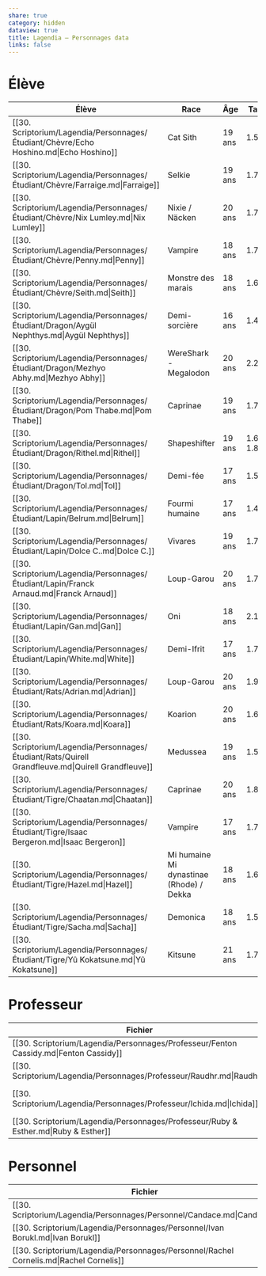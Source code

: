 ```yaml
---
share: true
category: hidden
dataview: true
title: Lagendia — Personnages data
links: false
---
```


# Élève

| Élève                                                                                              | Race                                     | Âge    | Taille     | Anniversaire | Joueur         |
| -------------------------------------------------------------------------------------------------- | ---------------------------------------- | ------ | ---------- | ------------ | -------------- |
| [[30. Scriptorium/Lagendia/Personnages/Étudiant/Chèvre/Echo Hoshino.md\|Echo Hoshino]]             | Cat Sith                                 | 19 ans | 1.57m      | 30/10        | MissLaoni      |
| [[30. Scriptorium/Lagendia/Personnages/Étudiant/Chèvre/Farraige.md\|Farraige]]                     | Selkie                                   | 19 ans | 1.7m       | \-           | Medhas         |
| [[30. Scriptorium/Lagendia/Personnages/Étudiant/Chèvre/Nix Lumley.md\|Nix Lumley]]                 | Nixie / Näcken                           | 20 ans | 1.7m       | \-           | Taeien         |
| [[30. Scriptorium/Lagendia/Personnages/Étudiant/Chèvre/Penny.md\|Penny]]                           | Vampire                                  | 18 ans | 1.72m      | 15/04        | Hadess         |
| [[30. Scriptorium/Lagendia/Personnages/Étudiant/Chèvre/Seith.md\|Seith]]                           | Monstre des marais                       | 18 ans | 1.6m       | 21/03        | Persou         |
| [[30. Scriptorium/Lagendia/Personnages/Étudiant/Dragon/Aygül Nephthys.md\|Aygül Nephthys]]         | Demi-sorcière                            | 16 ans | 1.47m      | \-           | Alexia         |
| [[30. Scriptorium/Lagendia/Personnages/Étudiant/Dragon/Mezhyo Abhy.md\|Mezhyo Abhy]]               | WereShark - Megalodon                    | 20 ans | 2.2m       | \-           | JuneArt        |
| [[30. Scriptorium/Lagendia/Personnages/Étudiant/Dragon/Pom Thabe.md\|Pom Thabe]]                   | Caprinae                                 | 19 ans | 1.72m      | \-           | CamilliCapilli |
| [[30. Scriptorium/Lagendia/Personnages/Étudiant/Dragon/Rithel.md\|Rithel]]                         | Shapeshifter                             | 19 ans | 1.65-1.85m | 10/11        | Persou         |
| [[30. Scriptorium/Lagendia/Personnages/Étudiant/Dragon/Tol.md\|Tol]]                               | Demi-fée                                 | 17 ans | 1.5m       | 30/06        | Danatheles     |
| [[30. Scriptorium/Lagendia/Personnages/Étudiant/Lapin/Belrum.md\|Belrum]]                          | Fourmi humaine                           | 17 ans | 1.45m      | \-           | Shiounsama     |
| [[30. Scriptorium/Lagendia/Personnages/Étudiant/Lapin/Dolce C..md\|Dolce C.]]                      | Vivares                                  | 19 ans | 1.71m      | 16/02        | Phil           |
| [[30. Scriptorium/Lagendia/Personnages/Étudiant/Lapin/Franck Arnaud.md\|Franck Arnaud]]            | Loup-Garou                               | 20 ans | 1.76m      | 23/06        | Choupa         |
| [[30. Scriptorium/Lagendia/Personnages/Étudiant/Lapin/Gan.md\|Gan]]                                | Oni                                      | 18 ans | 2.12m      | \-           | Taeien         |
| [[30. Scriptorium/Lagendia/Personnages/Étudiant/Lapin/White.md\|White]]                            | Demi-Ifrit                               | 17 ans | 1.75m      | 07/02        | Alexia         |
| [[30. Scriptorium/Lagendia/Personnages/Étudiant/Rats/Adrian.md\|Adrian]]                           | Loup-Garou                               | 20 ans | 1.94m      | \-           | Adrian         |
| [[30. Scriptorium/Lagendia/Personnages/Étudiant/Rats/Koara.md\|Koara]]                             | Koarion                                  | 20 ans | 1.65m      | \-           | Koara          |
| [[30. Scriptorium/Lagendia/Personnages/Étudiant/Rats/Quirell Grandfleuve.md\|Quirell Grandfleuve]] | Medussea                                 | 19 ans | 1.5m       | \-           | Sachoue        |
| [[30. Scriptorium/Lagendia/Personnages/Étudiant/Tigre/Chaatan.md\|Chaatan]]                        | Caprinae                                 | 20 ans | 1.85m      | \-           | Chaa           |
| [[30. Scriptorium/Lagendia/Personnages/Étudiant/Tigre/Isaac Bergeron.md\|Isaac Bergeron]]          | Vampire                                  | 17 ans | 1.72m      | \-           | Azuro          |
| [[30. Scriptorium/Lagendia/Personnages/Étudiant/Tigre/Hazel.md\|Hazel]]                            | Mi humaine Mi dynastinae (Rhode) / Dekka | 18 ans | 1.67m      | \-           | AkyZura        |
| [[30. Scriptorium/Lagendia/Personnages/Étudiant/Tigre/Sacha.md\|Sacha]]                            | Demonica                                 | 18 ans | 1.55m      | \-           | Sachoue        |
| [[30. Scriptorium/Lagendia/Personnages/Étudiant/Tigre/Yû Kokatsune.md\|Yû Kokatsune]]              | Kitsune                                  | 21 ans | 1.7m       | \-           | Yotoru         |


# Professeur

| Fichier                                                                               | Joueur     | Race         | Taille | Rôle                           | Âge    | Anniversaire |
| ------------------------------------------------------------------------------------- | ---------- | ------------ | ------ | ------------------------------ | ------ | ------------ |
| [[30. Scriptorium/Lagendia/Personnages/Professeur/Fenton Cassidy.md\|Fenton Cassidy]] | Perseith   | Shapeshifter | 1.76m  | Professeur d’herboristerie     | 43 ans | 02/02        |
| [[30. Scriptorium/Lagendia/Personnages/Professeur/Raudhr.md\|Raudhr]]                 | Raudhr     | ?            | 1.92m  | Stratégie                      | 28 ans | 31/10        |
| [[30. Scriptorium/Lagendia/Personnages/Professeur/Ichida.md\|Ichida]]                 | Aljiradin  | Demi-Oni     | 1.8m   | Professeur de combat rapproché | 48 ans | 14/02        |
| [[30. Scriptorium/Lagendia/Personnages/Professeur/Ruby & Esther.md\|Ruby & Esther]]   | Danatheles | ?            | 1.7m   | Survie & exploration           | ? ans  | ?            |


# Personnel

| Fichier                                                                                | Joueur       | Race      | Âge     | Taille | Role        | Anniversaire |
| -------------------------------------------------------------------------------------- | ------------ | --------- | ------- | ------ | ----------- | ------------ |
| [[30. Scriptorium/Lagendia/Personnages/Personnel/Candace.md\|Candace]]                 | Phil         | Chandelle | ~40 ans | 1.76m  | Concierge   | /            |
| [[30. Scriptorium/Lagendia/Personnages/Personnel/Ivan Borukl.md\|Ivan Borukl]]         | PatremTaurus | Humain    | 45 ans  | 2.05m  | Surveillant | /            |
| [[30. Scriptorium/Lagendia/Personnages/Personnel/Rachel Cornelis.md\|Rachel Cornelis]] | MissLaoni    | Ombre     | 117 ans | 1.74m  | Surveillant | 18/03        |

